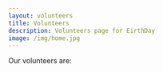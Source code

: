 ```yaml
---
layout: volunteers
title: Volunteers
description: Volunteers page for EirthDay
image: /img/home.jpg
---
```


Our volunteers are:
